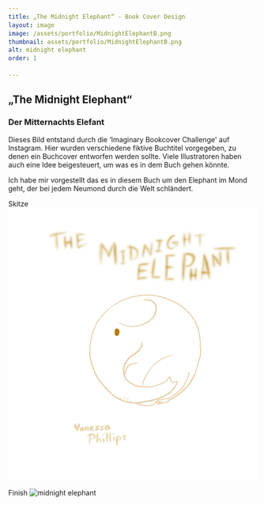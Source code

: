 ```yaml
---
title: „The Midnight Elephant“ - Book Cover Design
layout: image
image: /assets/portfolio/MidnightElephantB.png
thumbnail: assets/portfolio/MidnightElephantB.png
alt: midnight elephant
order: 1

---
```


## „The Midnight Elephant“

### Der Mitternachts Elefant

Dieses Bild entstand durch die ‘Imaginary Bookcover Challenge' auf Instagram. Hier wurden verschiedene fiktive Buchtitel vorgegeben, zu denen ein Buchcover entworfen werden sollte.
Viele Illustratoren haben auch eine Idee beigesteuert, um was es in dem Buch gehen könnte.

Ich habe mir vorgestellt das es in diesem Buch um den Elephant im Mond geht, der bei jedem Neumond durch die Welt schländert.

Skitze
![midnight elephant sketch](../assets/portfolio/MidnightElephantC.png)

Finish
![midnight elephant](../assets/portfolio/MidnightElephantA.png)

